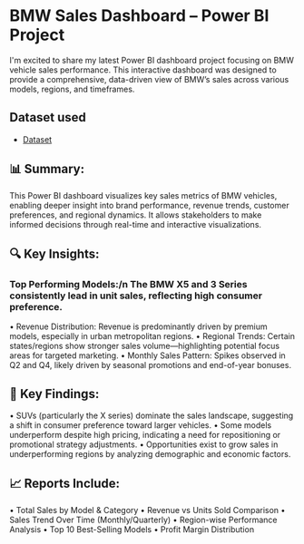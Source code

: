 # BMW Sales Dashboard – Power BI Project
I'm excited to share my latest Power BI dashboard project focusing on BMW vehicle sales performance. This interactive dashboard was designed to provide a comprehensive, data-driven view of BMW’s sales across various models, regions, and timeframes.

## Dataset used
- <a href="https://github.com/arsh-sandhu-1/Car-sales-performance/commit/e4d5cfa14001d53098b0e8024df624e1e76cc1f4">Dataset</a>

## 📊 Summary:
This Power BI dashboard visualizes key sales metrics of BMW vehicles, enabling deeper insight into brand performance, revenue trends, customer preferences, and regional dynamics. It allows stakeholders to make informed decisions through real-time and interactive visualizations.

## 🔍 Key Insights:
### Top Performing Models:/n The BMW X5 and 3 Series consistently lead in unit sales, reflecting high consumer preference.
•	Revenue Distribution: Revenue is predominantly driven by premium models, especially in urban metropolitan regions.
•	Regional Trends: Certain states/regions show stronger sales volume—highlighting potential focus areas for targeted marketing.
•	Monthly Sales Pattern: Spikes observed in Q2 and Q4, likely driven by seasonal promotions and end-of-year bonuses.

## 📌 Key Findings:
•	SUVs (particularly the X series) dominate the sales landscape, suggesting a shift in consumer preference toward larger vehicles.
•	Some models underperform despite high pricing, indicating a need for repositioning or promotional strategy adjustments.
•	Opportunities exist to grow sales in underperforming regions by analyzing demographic and economic factors.

## 📈 Reports Include:
•	Total Sales by Model & Category
•	Revenue vs Units Sold Comparison
•	Sales Trend Over Time (Monthly/Quarterly)
•	Region-wise Performance Analysis
•	Top 10 Best-Selling Models
•	Profit Margin Distribution
